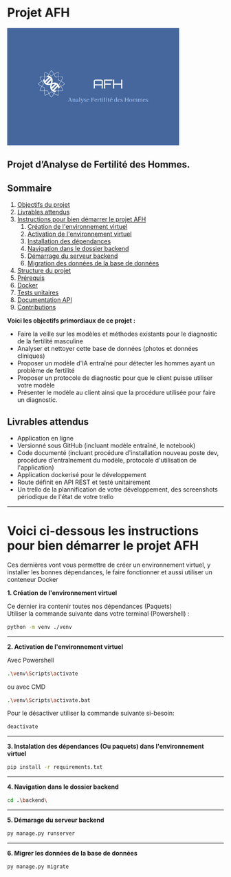 # Projet AFH

 <img src="./Pictures/Logo.png" alt="Logo" width="400">

## Projet d’Analyse de Fertilité des Hommes.

## Sommaire

1. [Objectifs du projet](#objectifs-du-projet)
2. [Livrables attendus](#livrables-attendus)
3. [Instructions pour bien démarrer le projet AFH](#instructions-pour-bien-démarrer-le-projet-afh)
   1. [Création de l'environnement virtuel](#1-création-de-lenvironnement-virtuel)
   2. [Activation de l'environnement virtuel](#2-activation-de-lenvironnement-virtuel)
   3. [Installation des dépendances](#3-installation-des-dépendances-ou-paquets-dans-lenvironnement-virtuel)
   4. [Navigation dans le dossier backend](#4-navigation-dans-le-dossier-backend)
   5. [Démarrage du serveur backend](#5-démarrage-du-serveur-backend)
   6. [Migration des données de la base de données](#6-migration-des-données-de-la-base-de-données)
4. [Structure du projet](#structure-du-projet)
5. [Prérequis](#prérequis)
6. [Docker](#docker)
7. [Tests unitaires](#tests-unitaires)
8. [Documentation API](#documentation-api)
9. [Contributions](#contributions)

**Voici les objectifs primordiaux de ce projet :**

- Faire la veille sur les modèles et méthodes existants pour le diagnostic de la fertilité masculine
- Analyser et nettoyer cette base de données (photos et données cliniques)
- Proposer un modèle d'IA entraîné pour détecter les hommes ayant un problème de fertilité
- Proposer un protocole de diagnostic pour que le client puisse utiliser votre modèle
- Présenter le modèle au client ainsi que la procédure utilisée pour faire un diagnostic.

## Livrables attendus

- Application en ligne
- Versionné sous GitHub (incluant modèle entraîné, le notebook)
- Code documenté (incluant procédure d'installation nouveau poste dev, procédure d'entraînement du modèle, protocole d'utilisation de l'application)
- Application dockerisé pour le développement
- Route définit en API REST et testé unitairement
- Un trello de la plannification de votre développement, des screenshots périodique de l'état de votre trello

---

# Voici ci-dessous les instructions pour bien démarrer le projet AFH

Ces dernières vont vous permettre de créer un environnement virtuel, y installer les bonnes dépendances, le faire fonctionner et aussi utiliser un conteneur Docker

**1. Création de l'environnement virtuel**

Ce dernier ira contenir toutes nos dépendances (Paquets)\
Utiliser la commande suivante dans votre terminal (Powershell) :

```sh
python -m venv ./venv
```

---

**2. Activation de l'environnement virtuel**

Avec Powershell

```sh
.\venv\Scripts\activate
```

ou avec CMD

```sh
.\venv\Scripts\activate.bat
```

Pour le désactiver utiliser la commande suivante si-besoin:

```sh
deactivate
```

---

**3. Instalation des dépendances (Ou paquets) dans l'environnement virtuel**

```sh
pip install -r requirements.txt
```

---

**4. Navigation dans le dossier backend**

```sh
cd .\backend\
```

---

**5. Démarage du serveur backend**

```sh
py manage.py runserver
```

---

**6. Migrer les données de la base de données**

```sh
py manage.py migrate
```
